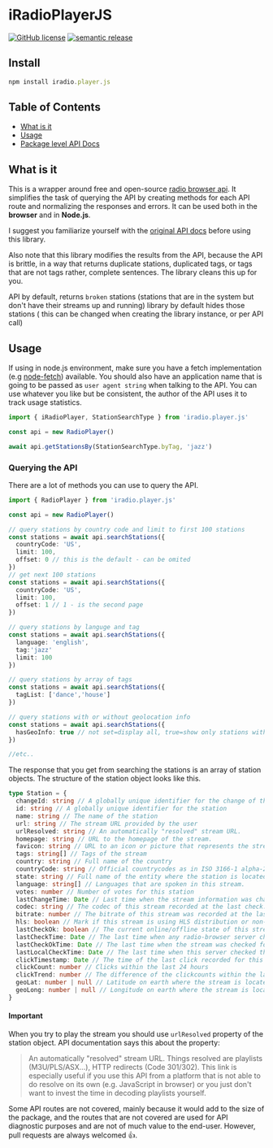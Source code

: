 # iRadioPlayerJS

[![GitHub license](https://img.shields.io/github/license/ivandotv/tinga)](https://github.com/NumanNaseerNomi/iRadioPlayerJS/blob/main/LICENSE)
[![semantic release](https://img.shields.io/badge/%20%20%F0%9F%93%A6%F0%9F%9A%80-semantic--release-e10079.svg)](https://github.com/semantic-release/semantic-release)

## Install

```js
npm install iradio.player.js
```

## Table of Contents

- [What is it](#what-is-it)
- [Usage](#usage)
- [Package level API Docs](docs/api/README.md)

## What is it

This is a wrapper around free and open-source [radio browser api](https://api.radio-browser.info/).
It simplifies the task of querying the API by creating methods for each API route and normalizing the responses and errors. It can be used both in the **browser** and in **Node.js**.

I suggest you familiarize yourself with the [original API docs](https://de1.api.radio-browser.info/) before using this library.

Also note that this library modifies the results from the API, because the API is brittle, in a way that returns duplicate stations, duplicated tags, or tags that are not tags rather, complete sentences. The library cleans this up for you.

API by default, returns `broken` stations (stations that are in the system but don't have their streams up and running) library by default hides those stations ( this can be changed when creating the library instance, or per API call)

## Usage

If using in node.js environment, make sure you have a fetch implementation (e.g [node-fetch](https://www.npmjs.com/package/node-fetch)) available. You should also have an application name that is going to be passed as `user agent string` when talking to the API. You can use whatever you like but be consistent, the author of the API uses it to track usage statistics.

```ts
import { iRadioPlayer, StationSearchType } from 'iradio.player.js'

const api = new RadioPlayer()

await api.getStationsBy(StationSearchType.byTag, 'jazz')
```

### Querying the API

There are a lot of methods you can use to query the API.

```ts
import { RadioPlayer } from 'iradio.player.js'

const api = new RadioPlayer()

// query stations by country code and limit to first 100 stations
const stations = await api.searchStations({
  countryCode: 'US',
  limit: 100,
  offset: 0 // this is the default - can be omited
})
// get next 100 stations
const stations = await api.searchStations({
  countryCode: 'US',
  limit: 100,
  offset: 1 // 1 - is the second page
})

// query stations by languge and tag
const stations = await api.searchStations({
  language: 'english',
  tag:'jazz'
  limit: 100
})

// query stations by array of tags
const stations = await api.searchStations({
  tagList: ['dance','house']
})

// query stations with or without geolocation info
const stations = await api.searchStations({
  hasGeoInfo: true // not set=display all, true=show only stations with geo_info, false=show only stations without geo_info
})

//etc..
```

The response that you get from searching the stations is an array of station objects. The structure of the station object looks like this.

```ts
type Station = {
  changeId: string // A globally unique identifier for the change of the station information
  id: string // A globally unique identifier for the station
  name: string // The name of the station
  url: string // The stream URL provided by the user
  urlResolved: string // An automatically "resolved" stream URL.
  homepage: string // URL to the homepage of the stream.
  favicon: string // URL to an icon or picture that represents the stream. (PNG, JPG)
  tags: string[] // Tags of the stream
  country: string // Full name of the country
  countryCode: string // Official countrycodes as in ISO 3166-1 alpha-2
  state: string // Full name of the entity where the station is located inside the country
  language: string[] // Languages that are spoken in this stream.
  votes: number // Number of votes for this station
  lastChangeTime: Date // Last time when the stream information was changed in the database
  codec: string // The codec of this stream recorded at the last check.
  bitrate: number // The bitrate of this stream was recorded at the last check.
  hls: boolean // Mark if this stream is using HLS distribution or non-HLS.
  lastCheckOk: boolean // The current online/offline state of this stream.
  lastCheckTime: Date // The last time when any radio-browser server checked the online state of this stream
  lastCheckOkTime: Date // The last time when the stream was checked for the online status with a positive result
  lastLocalCheckTime: Date // The last time when this server checked the online state and the metadata of this stream
  clickTimestamp: Date // The time of the last click recorded for this stream
  clickCount: number // Clicks within the last 24 hours
  clickTrend: number // The difference of the clickcounts within the last 2 days. Positive values mean an increase, negative a decrease of clicks.
  geoLat: number | null // Latitude on earth where the stream is located. Null if it doesn't exist.
  geoLong: number | null // Longitude on earth where the stream is located. Null if it doesn't exist.
}
```

#### Important

When you try to play the stream you should use `urlResolved` property of the station object. API documentation says this about the property:

> An automatically "resolved" stream URL. Things resolved are playlists (M3U/PLS/ASX...), HTTP redirects (Code 301/302). This link is especially useful if you use this API from a platform that is not able to do resolve on its own (e.g. JavaScript in browser) or you just don't want to invest the time in decoding playlists yourself.

Some API routes are not covered, mainly because it would add to the size of the package, and the routes that are not covered are used for API diagnostic purposes and are not of much value to the end-user. However, pull requests are always welcomed 👍.